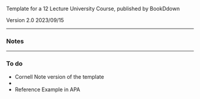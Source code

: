 Template for a 12 Lecture University Course, published by BookDdown

Version 2.0 2023/09/15 


---------------------------------------------------------------------------------------
### Notes


---------------------------------------------------------------------------------------
### To do

- Cornell Note version of the template
- 
- Reference Example in APA
